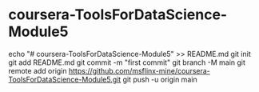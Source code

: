 # coursera-ToolsForDataScience-Module5
echo "# coursera-ToolsForDataScience-Module5" >> README.md
git init
git add README.md
git commit -m "first commit"
git branch -M main
git remote add origin https://github.com/msflinx-mine/coursera-ToolsForDataScience-Module5.git
git push -u origin main
